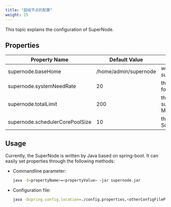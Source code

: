 ```yaml
---
title: "超级节点的配置"
weight: 15
---
```


This topic explains the configuration of SuperNode.
<!--more-->

## Properties

Property Name | Default Value | Description
------------- | ------------- | -----------
supernode.baseHome | /home/admin/supernode | working directory of supernode,
supernode.systemNeedRate | 20 | the network rate reserved for system, unit is: MB/s
supernode.totalLimit | 200 | the network rate that supernode can use, unit is: MB/s
supernode.schedulerCorePoolSize | 10 | the core pool size of ScheduledExecutorService

## Usage

Currently, the SuperNode is written by Java based on spring-boot. It can easily set properties through the following methods:

* Commandline parameter:
    ```bash
    java -D<propertyName>=<propertyValue> -jar supernode.jar
    ```
    
* Configuration file:
    ```bash
    java -Dspring.config.location=./config.properties,<otherConfigFilePath> -jar supernode.jar
    ```